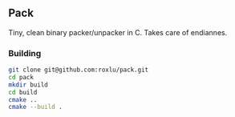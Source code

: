 ## Pack

 Tiny, clean binary packer/unpacker in C. Takes care of endiannes.


### Building 

````sh
git clone git@github.com:roxlu/pack.git
cd pack
mkdir build
cd build
cmake ..
cmake --build .         
````